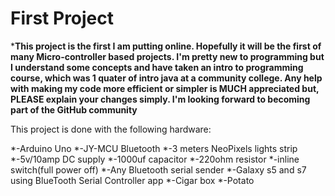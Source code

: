 # First Project

***This project is the first I am putting online. Hopefully it will be the first of many Micro-controller based projects. I'm pretty new to programming but I understand some concepts and have taken an intro to programming course, which was 1 quater of intro java at a community college. Any help with making my code more efficient or simpler is MUCH appreciated but, PLEASE explain your changes simply.
  I'm looking forward to becoming part of the GitHub community**
  
  This project is done with the following hardware:
  
  *-Arduino Uno
  *-JY-MCU Bluetooth
  *-3 meters NeoPixels lights strip
  *-5v/10amp DC supply
  *-1000uf capacitor
  *-220ohm resistor
  *-inline switch(full power off)
  *-Any Bluetooth serial sender 
    *-Galaxy s5 and s7 using BlueTooth Serial Controller app
  *-Cigar box 
  *-Potato
